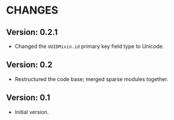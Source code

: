 # CHANGES

## Version: 0.2.1
- Changed the `UUIDMixin.id` primary key field type to Unicode.

## Version: 0.2
- Restructured the code base; merged sparse modules together.

## Version: 0.1
- Initial version.
